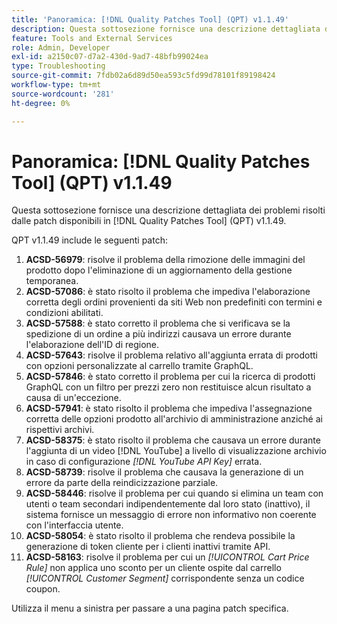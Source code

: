 ```yaml
---
title: 'Panoramica: [!DNL Quality Patches Tool] (QPT) v1.1.49'
description: Questa sottosezione fornisce una descrizione dettagliata dei problemi risolti dalle patch disponibili in  [!DNL Quality Patches Tool] (QPT) v1.1.49.
feature: Tools and External Services
role: Admin, Developer
exl-id: a2150c07-d7a2-430d-9ad7-48bfb99024ea
type: Troubleshooting
source-git-commit: 7fdb02a6d89d50ea593c5fd99d78101f89198424
workflow-type: tm+mt
source-wordcount: '281'
ht-degree: 0%

---
```


# Panoramica: [!DNL Quality Patches Tool] (QPT) v1.1.49

Questa sottosezione fornisce una descrizione dettagliata dei problemi risolti dalle patch disponibili in [!DNL Quality Patches Tool] (QPT) v1.1.49.

QPT v1.1.49 include le seguenti patch:

1. **ACSD-56979**: risolve il problema della rimozione delle immagini del prodotto dopo l&#39;eliminazione di un aggiornamento della gestione temporanea.
1. **ACSD-57086**: è stato risolto il problema che impediva l&#39;elaborazione corretta degli ordini provenienti da siti Web non predefiniti con termini e condizioni abilitati.
1. **ACSD-57588**: è stato corretto il problema che si verificava se la spedizione di un ordine a più indirizzi causava un errore durante l&#39;elaborazione dell&#39;ID di regione.
1. **ACSD-57643**: risolve il problema relativo all&#39;aggiunta errata di prodotti con opzioni personalizzate al carrello tramite GraphQL.
1. **ACSD-57846**: è stato corretto il problema per cui la ricerca di prodotti GraphQL con un filtro per prezzi zero non restituisce alcun risultato a causa di un&#39;eccezione.
1. **ACSD-57941**: è stato risolto il problema che impediva l&#39;assegnazione corretta delle opzioni prodotto all&#39;archivio di amministrazione anziché ai rispettivi archivi.
1. **ACSD-58375**: è stato risolto il problema che causava un errore durante l&#39;aggiunta di un video [!DNL YouTube] a livello di visualizzazione archivio in caso di configurazione *[!DNL YouTube API Key]* errata.
1. **ACSD-58739**: risolve il problema che causava la generazione di un errore da parte della reindicizzazione parziale.
1. **ACSD-58446**: risolve il problema per cui quando si elimina un team con utenti o team secondari indipendentemente dal loro stato (inattivo), il sistema fornisce un messaggio di errore non informativo non coerente con l&#39;interfaccia utente.
1. **ACSD-58054**: è stato risolto il problema che rendeva possibile la generazione di token cliente per i clienti inattivi tramite API.
1. **ACSD-58163**: risolve il problema per cui un *[!UICONTROL Cart Price Rule]* non applica uno sconto per un cliente ospite dal carrello *[!UICONTROL Customer Segment]* corrispondente senza un codice coupon.

Utilizza il menu a sinistra per passare a una pagina patch specifica.
